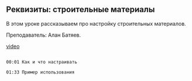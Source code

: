 ## Реквизиты: строительные материалы

В этом уроке рассказываем про настройку строительных материалов. 

Преподаватель: Алан Батяев. 

[video](https://player.softculture.cc/embed/online/ARC/ARC_59.21.12_L4-2_Building_Materials)

```chapters

00:01 Как и что настраивать

01:33 Пример использования

```